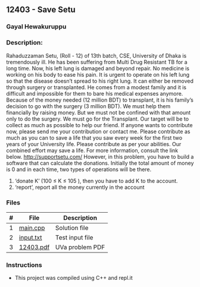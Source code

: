 ## 12403 - Save Setu
### Gayal Hewakuruppu 
### Description:

Rahaduzzaman Setu, (Roll - 12) of 13th batch, CSE, University of Dhaka is tremendously ill. He has
been suffering from Multi Drug Resistant TB for a long time. Now, his left lung is damaged and
beyond repair. No medicine is working on his body to ease his pain. It is urgent to operate on his left
lung so that the disease doesn’t spread to his right lung. It can either be removed through surgery
or transplanted. He comes from a modest family and it is difficult and impossible for them to bare
his medical expenses anymore. Because of the money needed (12 million BDT) to transplant, it is his
family’s decision to go with the surgery (3 million BDT). We must help them financially by raising
money. But we must not be confined with that amount only to do the surgery. We must go for the
Transplant. Our target will be to collect as much as possible to help our friend.
If anyone wants to contribute now, please send me your contribution or contact me. Please contribute
as much as you can to save a life that you saw every week for the first two years of your University life.
Please contribute as per your abilities. Our combined effort may save a life.
For more information, consult the link below.
http://supportsetu.com/
However, in this problem, you have to build a software that can calculate the donations. Initially
the total amount of money is 0 and in each time, two types of operations will be there.
1) ‘donate K’ (100 ≤ K ≤ 105
), then you have to add K to the account.
2) ‘report’, report all the money currently in the account

### Files

|   #   | File                       | Description                                                |
| :---: | -------------------------- | ---------------------------------------------------------- |
|   1   | [main.cpp](./main.cpp)     | Solution file                                              |
|   2   | [input.txt](./input.txt)   | Test input file                                            |
|   3   | [12403.pdf](./12403.pdf)   | UVa problem PDF                                            |                                               


### Instructions

- This project was compiled using C++ and repl.it
